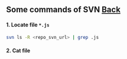 ## Some commands of SVN [Back](./qa.md)

#### 1. Locate file `*.js`

```bash
svn ls -R <repo_svn_url> | grep .js
```

#### 2. Cat file

```bash

```
